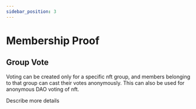 ```yaml
---
sidebar_position: 3
---
```


# Membership Proof

## Group Vote

Voting can be created only for a specific nft group, and members belonging to that group can cast their votes anonymously. 
This can also be used for anonymous DAO voting of nft.

Describe more details